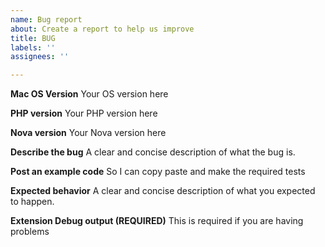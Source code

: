 ```yaml
---
name: Bug report
about: Create a report to help us improve
title: BUG
labels: ''
assignees: ''

---
```


**Mac OS Version**
Your OS version here

**PHP version**
Your PHP version here

**Nova version**
Your Nova version here

**Describe the bug**
A clear and concise description of what the bug is.

**Post an example code**
So I can copy paste and make the required tests

**Expected behavior**
A clear and concise description of what you expected to happen.

**Extension Debug output (REQUIRED)**
This is required if you are having problems
